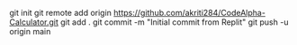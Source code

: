 git init
git remote add origin https://github.com/akriti284/CodeAlpha-Calculator.git
git add .
git commit -m "Initial commit from Replit"
git push -u origin main
